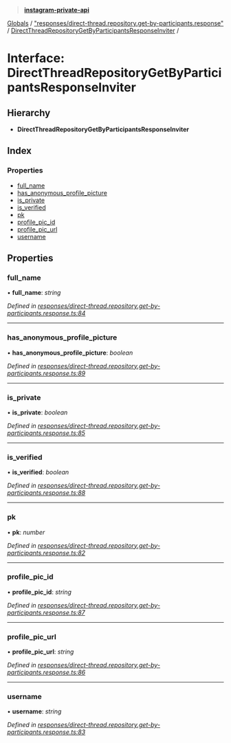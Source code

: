 > **[instagram-private-api](../README.md)**

[Globals](../README.md) / ["responses/direct-thread.repository.get-by-participants.response"](../modules/_responses_direct_thread_repository_get_by_participants_response_.md) / [DirectThreadRepositoryGetByParticipantsResponseInviter](_responses_direct_thread_repository_get_by_participants_response_.directthreadrepositorygetbyparticipantsresponseinviter.md) /

# Interface: DirectThreadRepositoryGetByParticipantsResponseInviter

## Hierarchy

* **DirectThreadRepositoryGetByParticipantsResponseInviter**

## Index

### Properties

* [full_name](_responses_direct_thread_repository_get_by_participants_response_.directthreadrepositorygetbyparticipantsresponseinviter.md#full_name)
* [has_anonymous_profile_picture](_responses_direct_thread_repository_get_by_participants_response_.directthreadrepositorygetbyparticipantsresponseinviter.md#has_anonymous_profile_picture)
* [is_private](_responses_direct_thread_repository_get_by_participants_response_.directthreadrepositorygetbyparticipantsresponseinviter.md#is_private)
* [is_verified](_responses_direct_thread_repository_get_by_participants_response_.directthreadrepositorygetbyparticipantsresponseinviter.md#is_verified)
* [pk](_responses_direct_thread_repository_get_by_participants_response_.directthreadrepositorygetbyparticipantsresponseinviter.md#pk)
* [profile_pic_id](_responses_direct_thread_repository_get_by_participants_response_.directthreadrepositorygetbyparticipantsresponseinviter.md#profile_pic_id)
* [profile_pic_url](_responses_direct_thread_repository_get_by_participants_response_.directthreadrepositorygetbyparticipantsresponseinviter.md#profile_pic_url)
* [username](_responses_direct_thread_repository_get_by_participants_response_.directthreadrepositorygetbyparticipantsresponseinviter.md#username)

## Properties

###  full_name

• **full_name**: *string*

*Defined in [responses/direct-thread.repository.get-by-participants.response.ts:84](https://github.com/dilame/instagram-private-api/blob/01eb399/src/responses/direct-thread.repository.get-by-participants.response.ts#L84)*

___

###  has_anonymous_profile_picture

• **has_anonymous_profile_picture**: *boolean*

*Defined in [responses/direct-thread.repository.get-by-participants.response.ts:89](https://github.com/dilame/instagram-private-api/blob/01eb399/src/responses/direct-thread.repository.get-by-participants.response.ts#L89)*

___

###  is_private

• **is_private**: *boolean*

*Defined in [responses/direct-thread.repository.get-by-participants.response.ts:85](https://github.com/dilame/instagram-private-api/blob/01eb399/src/responses/direct-thread.repository.get-by-participants.response.ts#L85)*

___

###  is_verified

• **is_verified**: *boolean*

*Defined in [responses/direct-thread.repository.get-by-participants.response.ts:88](https://github.com/dilame/instagram-private-api/blob/01eb399/src/responses/direct-thread.repository.get-by-participants.response.ts#L88)*

___

###  pk

• **pk**: *number*

*Defined in [responses/direct-thread.repository.get-by-participants.response.ts:82](https://github.com/dilame/instagram-private-api/blob/01eb399/src/responses/direct-thread.repository.get-by-participants.response.ts#L82)*

___

###  profile_pic_id

• **profile_pic_id**: *string*

*Defined in [responses/direct-thread.repository.get-by-participants.response.ts:87](https://github.com/dilame/instagram-private-api/blob/01eb399/src/responses/direct-thread.repository.get-by-participants.response.ts#L87)*

___

###  profile_pic_url

• **profile_pic_url**: *string*

*Defined in [responses/direct-thread.repository.get-by-participants.response.ts:86](https://github.com/dilame/instagram-private-api/blob/01eb399/src/responses/direct-thread.repository.get-by-participants.response.ts#L86)*

___

###  username

• **username**: *string*

*Defined in [responses/direct-thread.repository.get-by-participants.response.ts:83](https://github.com/dilame/instagram-private-api/blob/01eb399/src/responses/direct-thread.repository.get-by-participants.response.ts#L83)*